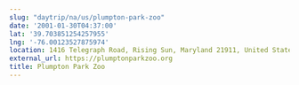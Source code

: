 ```yaml
---
slug: "daytrip/na/us/plumpton-park-zoo"
date: '2001-01-30T04:37:00'
lat: '39.703851254257955'
lng: '-76.00123527875974'
location: 1416 Telegraph Road, Rising Sun, Maryland 21911, United States
external_url: https://plumptonparkzoo.org
title: Plumpton Park Zoo
---
```



